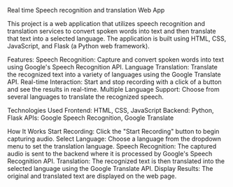 Real time Speech recognition and translation Web App

This project is a web application that utilizes speech recognition and translation services to convert spoken words into text and then translate that text into a selected language. 
The application is built using HTML, CSS, JavaScript, and Flask (a Python web framework).    

Features:
Speech Recognition: Capture and convert spoken words into text using Google's Speech Recognition API.
Language Translation: Translate the recognized text into a variety of languages using the Google Translate API.
Real-time Interaction: Start and stop recording with a click of a button and see the results in real-time.
Multiple Language Support: Choose from several languages to translate the recognized speech.

Technologies Used
Frontend: HTML, CSS, JavaScript
Backend: Python, Flask
APIs: Google Speech Recognition, Google Translate

How It Works
Start Recording: Click the "Start Recording" button to begin capturing audio.
Select Language: Choose a language from the dropdown menu to set the translation language.
Speech Recognition: The captured audio is sent to the backend where it is processed by Google's Speech Recognition API.
Translation: The recognized text is then translated into the selected language using the Google Translate API.
Display Results: The original and translated text are displayed on the web page.
